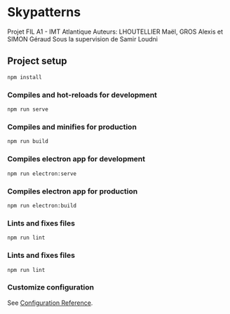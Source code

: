 # Skypatterns

Projet FIL A1 - IMT Atlantique
Auteurs: LHOUTELLIER Maël, GROS Alexis et SIMON Géraud
Sous la supervision de Samir Loudni


## Project setup

```
npm install
```

### Compiles and hot-reloads for development

```
npm run serve
```

### Compiles and minifies for production

```
npm run build
```

### Compiles electron app for development

```
npm run electron:serve
```

### Compiles electron app for production

```
npm run electron:build
```

### Lints and fixes files

```
npm run lint
```

### Lints and fixes files

```
npm run lint
```

### Customize configuration

See [Configuration Reference](https://cli.vuejs.org/config/).
